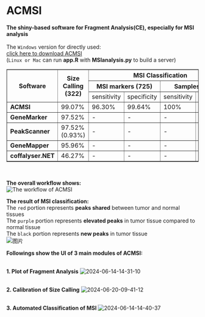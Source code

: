 # ACMSI
**The shiny-based software for Fragment Analysis(CE), especially for MSI analysis<br><br>**
The `Windows` version for directly used:<br>
[click here to download ACMSI](https://szfile.haplox.net:7071/f/108c6e555eb7495ea72c/?dl=1 "windows version")<br>
(`Linux or Mac` can run **app.R** with **MSIanalysis.py** to build a server)
<br>
<table border="1.5">
    <tr>
        <th rowspan="3">Software</th>
        <th rowspan="3">Size Calling (322)</th>
        <th colspan="4" align="center">MSI Classification</th>
    </tr>
    <tr>
        <th colspan="2">MSI markers (725)</th>
        <th colspan="2">Samples (126)</th>
    </tr>
    <tr>
        <td>sensitivity</td>
        <td>specificity</td>
        <td>sensitivity</td>
        <td>specificity</td>
    </tr>
    <tr>
        <td><b>ACMSI</b></td>
        <td>99.07%</td>
        <td>96.30%</td>
        <td>99.64%</td>
        <td>100%</td>
        <td>100%</td>
    </tr>
    <tr>
        <td><b>GeneMarker</b></td>
        <td>97.52%</td>
        <td>-</td>
        <td>-</td>
        <td>-</td>
        <td>-</td>
    </tr>
    <tr>
        <td><b>PeakScanner</b></td>
        <td>97.52% (0.93%)</td>
        <td>-</td>
        <td>-</td>
        <td>-</td>
        <td>-</td>
    </tr>
    <tr>
        <td><b>GeneMapper</b></td>
        <td>95.96%</td>
        <td>-</td>
        <td>-</td>
        <td>-</td>
        <td>-</td>
    </tr>
    <tr>
        <td><b>coffalyser.NET</b></td>
        <td>46.27%</td>
        <td>-</td>
        <td>-</td>
        <td>-</td>
        <td>-</td>
    </tr>
</table>

<br>

**The overall workflow shows:<br>**
![The workflow of ACMSI](https://github.com/CrazyJayyy/ACMSI/assets/173884768/61208972-613e-407d-b568-9404fc6b9295)

**The result of MSI classification:<br>**
The `red` portion represents **peaks shared** between tumor and normal tissues<br> 
The `purple` portion represents **elevated peaks** in tumor tissue compared to normal tissue<br> 
The `black` portion represents **new peaks** in tumor tissue<br>
![图片](https://github.com/OpenGene/ACMSI/assets/173884768/40169efe-98d4-496e-b347-be3ad61d27d8)

**Followings show the UI of 3 main modules of ACMSI:<br>**

**<br>1. Plot of Fragment Analysis**
![2024-06-14-14-31-10](https://github.com/OpenGene/ACMSI/assets/173884768/d1b857de-3b7b-49fb-b0d7-a1be49def105)

**<br>2. Calibration of Size Calling**
![2024-06-20-09-41-12](https://github.com/OpenGene/ACMSI/assets/173884768/e75febdd-60e0-41a7-bef6-a4db6a20fc7e)

**<br>3. Automated Classification of MSI**
![2024-06-14-14-40-37](https://github.com/OpenGene/ACMSI/assets/173884768/4a0becc5-48e4-4996-a935-e08016c6399f)

